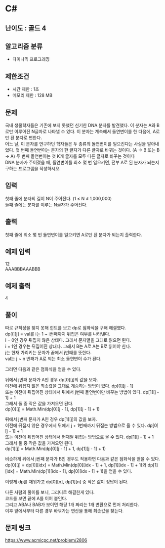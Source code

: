 # C#

## 난이도 : 골드 4

## 알고리즘 분류
  - 다이나믹 프로그래밍

## 제한조건
  - 시간 제한 : 1초
  - 메모리 제한 : 128 MB

## 문제
국내 생물학자들은 기존에 보지 못했던 신기한 DNA 분자를 발견했다. 이 분자는 A와 B로만 이루어진 N글자로 나타낼 수 있다. 이 분자는 계속해서 돌연변이를 한 다음에, A로만 된 분자로 변한다.<br/>
어느 날, 이 분자를 연구하던 학자들은 두 종류의 돌연변이를 일으킨다는 사실을 알아내었다. 첫 번째 돌연변이는 분자의 한 글자가 다른 글자로 바뀌는 것이다. (A -> B 또는 B -> A) 두 번째 돌연변이는 첫 K개 글자를 모두 다른 글자로 바꾸는 것이다<br/>
DNA 분자가 주어졌을 때, 돌연변이를 최소 몇 번 일으키면, 전부 A로 된 분자가 되는지 구하는 프로그램을 작성하시오.<br/>


## 입력
첫째 줄에 분자의 길이 N이 주어진다. (1 ≤ N ≤ 1,000,000)<br/>
둘째 줄에는 분자를 이루는 N글자가 주어진다.<br/>


## 출력
첫째 줄에 최소 몇 번 돌연변이를 일으키면 A로만 된 분자가 되는지 출력한다.<br/>


## 예제 입력
12<br/>
AAABBBAAABBB<br/>


## 예제 출력
4<br/>


## 풀이
따로 규칙성을 찾지 못해 힌트를 보고 dp로 점화식을 구해 해결했다.<br/>
dp[i][j] = val를 i는 1 ~ i번째까지 뒤집은 여부를 나타낸다.<br/>
i = 0인 경우 뒤집지 않은 상태다. 그래서 문자열을 그대로 읽으면 된다.<br/>
i = 1인 경우는 뒤집어진 상태다. 그래서 B는 A로 A는 B로 읽어야 한다.<br/>
j는 현재 가리키는 문자가 끝에서 j번째를 뜻한다.<br/>
val는 j ~ n 번째가 A로 되는 최소 돌연변이 수가 된다.<br/>


그러면 다음과 같은 점화식을 얻을 수 있다.<br/>


뒤에서 j번째 문자가 A인 경우 dp[0][j]의 값을 보자.<br/>
이전에 뒤집지 않은 최솟값을 그대로 계승하는 방법이 있다. dp[0][j - 1]<br/>
또는 이전에 뒤집어진 상태에서 뒤에서 j번째 돌연변이만 바꾸는 방법이 있다. dp[1][j - 1] + 1<br/>
그래서 둘 중 작은 값을 가져오면 된다.<br/>
dp[0][j] = Math.Min(dp[0][j - 1], dp[1][j - 1] + 1)<br/>


뒤에서 j번째 문자가 A인 경우 dp[1][j]의 값을 보자.<br/>
이전에 뒤집지 않은 경우에서 뒤에서 j + 1번째까지 뒤집는 방법으로 올 수 있다. dp[0][j - 1]  + 1<br/>
또는 이전에 뒤집어진 상태에서 현재껄 뒤집는 방법으로 올 수 있다. dp[1][j - 1] + 1<br/>
그래서 둘 중 작은 값을 가져오면 된다.<br/>
dp[1][j] = Math.Min(dp[0][j - 1] + 1, dp[1][j - 1] + 1)<br/>


비슷하게 뒤에서 j번째 문자가 B인 경우도 적용하면 다음과 같은 점화식을 얻을 수 있다.<br/>
dp[0][j] = dp[0][idx] = Math.Min(dp[0][idx - 1] + 1, dp[1][idx - 1] + 1)와 dp[1][idx] = Math.Min(dp[1][idx - 1], dp[0][idx - 1] + 1)을 얻을 수 있다.<br/>


이렇게 dp를 채워가고 dp[0][n], dp[1][n] 중 작은 값이 정답이 된다.<br/>


다른 사람의 풀이를 보니, 그리디로 해결한게 있다.<br/>
코드를 보면 끝에 A를 이어 붙인다.<br/>
그리고 ABA나 BAB가 보이면 해당 1개 짜리는 1개 변환으로 먼저 처리한다.<br/>
이후 앞에서부터 다른 경우 바꿔가는 연산을 통해 최솟값을 찾는다.<br/>


## 문제 링크
https://www.acmicpc.net/problem/2806
